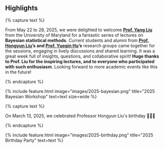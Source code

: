 ---
---

## Highlights

{% capture text %}

From May 22 to 28, 2025, we were delighted to welcome
[**Prof. Yang Liu**](https://terpconnect.umd.edu/~yliu87/) from the University
of Maryland for a fantastic series of lectures on
**Bayesian statistical methods**.
Current students and alumni from **[Prof. Hongyun Liu](https://psych.bnu.edu.cn/szdw/zrjs/js/lhy/index.htm)’s and
[Prof. Yueqin Hu](https://github.com/yueqinhu)’s** research groups came together
for the sessions, engaging in lively discussions and shared learning. It was a
great week full of insights, questions, and collaborative spirit!
**Huge thanks to Prof. Liu for the inspiring lectures, and to everyone who
participated with such enthusiasm**. Looking forward to more academic events like
this in the future!

{% endcapture %}

{%
  include feature.html
  image="images/2025-bayesian.png"
  title="2025 Bayesian Workshop"
  text=text
  size=wide
%}

{% capture text %}

On March 13, 2025, we celebrated Professor Hongyun Liu's birthday 🥳🎉🎂

{% endcapture %}

{%
  include feature.html
  image="images/2025-birthday.png"
  title="2025 Birthday Party"
  text=text
%}

